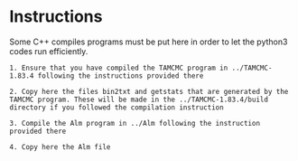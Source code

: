 # Instructions

Some C++ compiles programs must be put here in order to let the python3 codes run efficiently. 

	1. Ensure that you have compiled the TAMCMC program in ../TAMCMC-1.83.4 following the instructions provided there

	2. Copy here the files bin2txt and getstats that are generated by the TAMCMC program. These will be made in the ../TAMCMC-1.83.4/build directory if you followed the compilation instruction

	3. Compile the Alm program in ../Alm following the instruction provided there

	4. Copy here the Alm file


